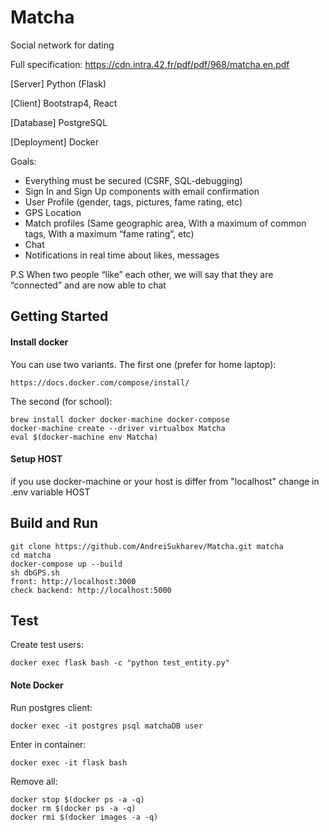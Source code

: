 # Matcha
Social network for dating

Full specification: https://cdn.intra.42.fr/pdf/pdf/968/matcha.en.pdf

[Server] Python (Flask)

[Client] Bootstrap4, React

[Database] PostgreSQL

[Deployment] Docker

Goals:

- Everything must be secured (CSRF, SQL-debugging)
- Sign In and Sign Up components with email confirmation
- User Profile (gender, tags, pictures, fame rating, etc)
- GPS Location
- Match profiles (Same geographic area, With a maximum of common tags, With a maximum “fame rating”, etc)
- Chat
- Notifications in real time about likes, messages

P.S  When two people “like” each other, we will say that they are “connected” and are now able to chat
## Getting Started

#### Install docker

You can use two variants.
The first one (prefer for home laptop):
```
https://docs.docker.com/compose/install/
```
The second (for school):
```
brew install docker docker-machine docker-compose
docker-machine create --driver virtualbox Matcha
eval $(docker-machine env Matcha)
```

#### Setup HOST
if you use docker-machine or your host is differ from "localhost" change in .env variable HOST


## Build and Run

```
git clone https://github.com/AndreiSukharev/Matcha.git matcha
cd matcha
docker-compose up --build
sh dbGPS.sh
front: http://localhost:3000
check backend: http://localhost:5000
```

## Test

Create test users:
```
docker exec flask bash -c "python test_entity.py"
```

#### Note Docker

Run postgres client:

```
docker exec -it postgres psql matchaDB user
```
Enter in container:
```
docker exec -it flask bash
```
Remove all:
```
docker stop $(docker ps -a -q)
docker rm $(docker ps -a -q)
docker rmi $(docker images -a -q)
```
